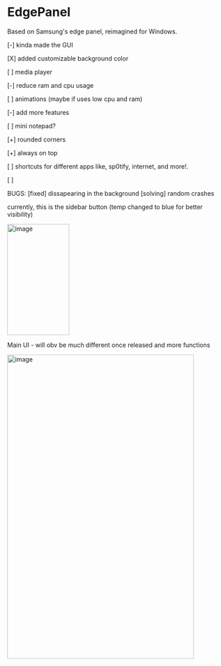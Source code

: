 # EdgePanel


Based on Samsung's edge panel, reimagined for Windows.



[-] kinda made the GUI

[X] added customizable background color

[ ] media player

[-] reduce ram and cpu usage

[ ] animations (maybe if uses low cpu and ram)

[-] add more features

[ ] mini notepad? 

[+] rounded corners

[+] always on top

[ ] shortcuts for different apps like, sp0tify, internet, and more!.

[ ] 
 
BUGS:
[fixed] dissapearing in the background
[solving] random crashes 




 currently, this is the sidebar button (temp changed to blue for better visibility) 
 
 <img width="142" height="255" alt="image" src="https://github.com/user-attachments/assets/e7e03231-a842-4d80-9d72-304c7b3cbe54" />


 Main UI - will obv be much different once released and more functions

<img width="428" height="698" alt="image" src="https://github.com/user-attachments/assets/c5b38e4c-b2c5-4024-943a-d0d3d54d9c93" />
